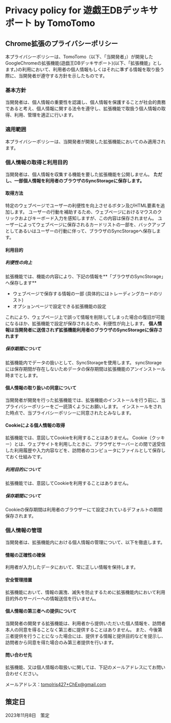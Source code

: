 # Privacy policy for 遊戯王DBデッキサポート by TomoTomo
## Chrome拡張のプライバシーポリシー

本プライバシーポリシーは、TomoTomo（以下、「当開発者」）が開発したGoogleChromeの拡張機能(遊戯王DBデッキサポート)(以下、「拡張機能」とします。)の利用において、利用者の個人情報もしくはそれに準ずる情報を取り扱う際に、当開発者が遵守する方針を示したものです。

### 基本方針
当開発者は、個人情報の重要性を認識し、個人情報を保護することが社会的責務であると考え、個人情報に関する法令を遵守し、拡張機能で取扱う個人情報の取得、利用、管理を適正に行います。

### 適用範囲
本プライバシーポリシーは、当開発者が開発した拡張機能においてのみ適用されます。

### 個人情報の取得と利用目的
当開発者は、個人情報を収集する機能を要した拡張機能を公開しません。
**ただし、一部個人情報を利用者のブラウザのSyncStorageに保存します。**

#### 取得方法
特定のウェブページでユーザーの利便性を向上させるボタン及びHTML要素を追加します。
ユーザーの行動を補助するため、ウェブページにおけるマウスのクリックおよびキーボード入力を感知しますが、この内容は保存されません。
ユーザーによってウェブページに保存されるカードリストの一部を、バックアップとしてあるいはユーザーの行動に伴って、ブラウザのSyncStorageへ保存します。

#### 利用目的
##### 利便性の向上
拡張機能では、機能の内容により、下記の情報を**「ブラウザのSyncStorage」へ保存します**
- ウェブページで保存する情報の一部 (具体的にはトレーディングカードのリスト)
- オプションページで設定できる拡張機能の設定

これにより、ウェブページ上で誤って情報を削除してしまった場合の復旧が可能になるほか、拡張機能で設定が保存されるため、利便性が向上します。
**個人情報は当開発者に送信されず拡張機能利用者のブラウザのSyncStorageに保存されます**

##### 保存期間について
拡張機能内でデータの扱いとして、SyncStorageを使用します。
syncStorageには保存期間が存在しないためデータの保存期間は拡張機能のアンインストール時までとします。

#### 個人情報の取り扱いの同意について
当開発者が開発を行った拡張機能では、拡張機能のインストールを行う前に、当プライバシーポリシーをご一読頂くようにお願いします。
インストールをされた時点で、当プライバシーポリシーに同意されたとみなします。

#### Cookieによる個人情報の取得
拡張機能では、意図してCookieを利用することはありません。
Cookie（クッキー）とは、ウェブサイトを利用したときに、ブラウザとサーバーとの間で送受信した利用履歴や入力内容などを、訪問者のコンピュータにファイルとして保存しておく仕組みです。

##### 利用目的について
拡張機能では、意図してCookieを利用することはありません。

##### 保存期間について
Cookieの保存期間は利用者のブラウザーにて設定されているデフォルトの期間保存されます。

### 個人情報の管理
当開発者は、拡張機能内における個人情報の管理について、以下を徹底します。

#### 情報の正確性の確保
利用者が入力したデータにおいて、常に正しい情報を保持します。

#### 安全管理措置
拡張機能において、情報の漏洩、滅失を防止するために拡張機能内において利用目的外のサーバーへの情報送信を行いません。

#### 個人情報の第三者への提供について
当開発者の開発する拡張機能は、利用者から提供いただいた個人情報を、訪問者本人の同意を得ることなく第三者に提供することはありません。
また、今後第三者提供を行うことになった場合には、提供する情報と提供目的などを提示し、訪問者から同意を得た場合のみ第三者提供を行います。

#### 問い合わせ先
拡張機能、又は個人情報の取扱いに関しては、下記のメールアドレスにてお問い合わせください。

メールアドレス：tomoIris427+ChEx@gmail.com

## 策定日
2023年11月8日　策定  
